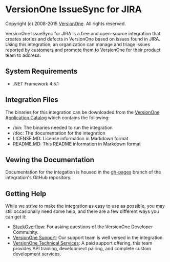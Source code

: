 # VersionOne IssueSync for JIRA

Copyright (c) 2008-2015 [VersionOne](http://versionone.com/).
All rights reserved.

VersionOne IssueSync for JIRA is a free and open-source integration that creates stories and defects in VersionOne based on issues found in JIRA. Using this integration, an organization can manage and triage issues reported by customers and promote them to VersionOne for their product team to address.

## System Requirements

* .NET Framework 4.5.1

## Integration Files

The binaries for this integration can be downloaded from the [VersionOne Application Catalog](http://appcatalog.versionone.com/VersionOne.Integration.JIRA) which contains the following:

* /bin: The binaries needed to run the integration  
* /doc: The documentation for the integration  
* LICENSE.MD: License information in Markdown format  
* README.MD: This README information in Markdown format  

## Vewing the Documentation
Documentation for the integation is housed in the [gh-pages](http://versionone.github.io/VersionOne.Integration.JIRA/) branch of the integration's GitHub repository.

## Getting Help

While we strive to make the integration as easy to use as possible, you may still occasionally need some help, and there are a few different ways you can get it:  

- [StackOverflow](http://stackoverflow.com/questions/tagged/versionone): For asking questions of the VersionOne Developer Community.  
- [VersionOne Support](): Our support team is well versed in the integration. 
- [VersionOne Technical Services](http://www.versionone.com/training/technical_services/): A paid support offering, this team provides API training, development pairing, and complete custom development services.  

